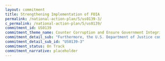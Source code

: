 ```yaml
---
layout: commitment
title: Strengthening Implementation of FOIA
permalink: /national-action-plan/5/us0139-3/
c_permalink: /national-action-plan/5/us0139/
commitment_id: US0139
commitment_theme_name: Counter Corruption and Ensure Government Integrity and Accountability to the Public
commitment_detail_sub: "Furthermore, the U.S. Department of Justice commits to the following additional steps to bolster openness and transparency through the FOIA... Enhancement of the user experience on FOIA.gov, the Federal Government’s central website for FOIA, by developing an interactive tool to help members of the public more easily locate records that are already available online or find the right agency to submit their FOIA requests when information is not already posted online."
commitment_detail_sub_id: "US0139-3"
commitment_status: On Track
commitment_narrative: placeholder
---
```



